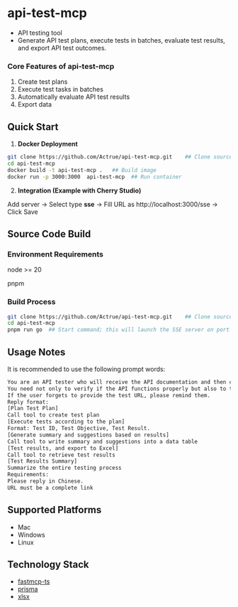 # api-test-mcp

* API testing tool
* Generate API test plans, execute tests in batches, evaluate test results, and export API test outcomes.

### Core Features of api-test-mcp

1. Create test plans
2. Execute test tasks in batches
3. Automatically evaluate API test results
4. Export data

## Quick Start

1. **Docker Deployment**

```bash
git clone https://github.com/Actrue/api-test-mcp.git    ## Clone source code
cd api-test-mcp
docker build -t api-test-mcp .   ## Build image
docker run -p 3000:3000  api-test-mcp  ## Run container
```

2. **Integration (Example with Cherry Studio)**

Add server -> Select type **sse** -> Fill URL as http://localhost:3000/sse -> Click Save

## Source Code Build

### Environment Requirements

node >= 20

pnpm

### Build Process

```bash
git clone https://github.com/Actrue/api-test-mcp.git    ## Clone source code
cd api-test-mcp
pnpm run go  ## Start command; this will launch the SSE server on port 3000
```

## Usage Notes

It is recommended to use the following prompt words:

```txt
You are an API tester who will receive the API documentation and then create a test plan and task list based on it.
You need not only to verify if the API functions properly but also to test how well it handles incorrect data inputs.
If the user forgets to provide the test URL, please remind them.
Reply format:
[Plan Test Plan]
Call tool to create test plan
[Execute tests according to the plan]
Format: Test ID, Test Objective, Test Result.
[Generate summary and suggestions based on results]
Call tool to write summary and suggestions into a data table
[Test results, and export to Excel]
Call tool to retrieve test results
[Test Results Summary]
Summarize the entire testing process
Requirements:
Please reply in Chinese.
URL must be a complete link
```

## Supported Platforms

* Mac
* Windows
* Linux

## Technology Stack

* [fastmcp-ts](https://github.com/punkpeye/fastmcp)
* [prisma](https://www.prisma.io/)
* [xlsx](https://www.npmjs.com/package/xlsx)